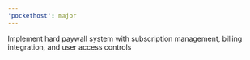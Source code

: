 ```yaml
---
'pockethost': major
---
```


Implement hard paywall system with subscription management, billing integration, and user access controls
